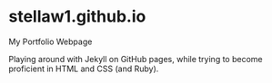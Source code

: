 # stellaw1.github.io
My Portfolio Webpage

Playing around with Jekyll on GitHub pages, while trying to become proficient in HTML and CSS (and Ruby). 
